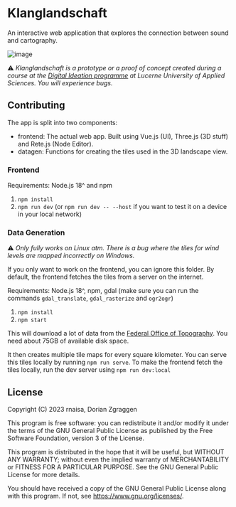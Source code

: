 # Klanglandschaft

An interactive web application that explores the connection between sound and cartography. 

![image](https://github.com/dorianzgraggen/hslu-stuw1/assets/39463388/87babeb2-24ea-4052-ade0-99c418a8c608)


:warning: _Klanglandschaft is a prototype or a proof of concept created during a course at the [Digital Ideation programme](https://www.hslu.ch/en/lucerne-school-of-information-technology/degree-programs/bachelor/digital-ideation/) at Lucerne University of Applied Sciences. You will experience bugs._


## Contributing

The app is split into two components:
- frontend: The actual web app. Built using Vue.js (UI), Three.js (3D stuff) and Rete.js (Node Editor).
- datagen: Functions for creating the tiles used in the 3D landscape view.

### Frontend
Requirements: Node.js 18^ and npm

1. `npm install`
2. `npm run dev` (or `npm run dev -- --host` if you want to test it on a device in your local network)


### Data Generation

:warning: _Only fully works on Linux atm. There is a bug where the tiles for wind levels are mapped incorrectly on Windows._

If you only want to work on the frontend, you can ignore this folder. By default, the frontend fetches the tiles from a server on the internet.

Requirements: Node.js 18^, npm, gdal (make sure you can run the commands `gdal_translate`, `gdal_rasterize` and `ogr2ogr`)

1. `npm install`
2. `npm start`

This will download a lot of data from the [Federal Office of Topography](https://www.swisstopo.admin.ch/). You need about 75GB of available disk space.

It then creates multiple tile maps for every square kilometer. You can serve this tiles locally by running `npm run serve`. To make the frontend fetch the tiles locally, run the dev server using `npm run dev:local`


## License

Copyright (C) 2023  rnaisa, Dorian Zgraggen

This program is free software: you can redistribute it and/or modify
it under the terms of the GNU General Public License as published by
the Free Software Foundation, version 3 of the License.

This program is distributed in the hope that it will be useful,
but WITHOUT ANY WARRANTY; without even the implied warranty of
MERCHANTABILITY or FITNESS FOR A PARTICULAR PURPOSE.  See the
GNU General Public License for more details.

You should have received a copy of the GNU General Public License
along with this program. If not, see <https://www.gnu.org/licenses/>.